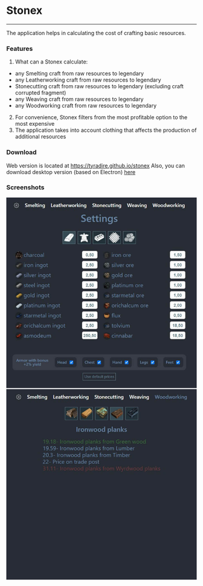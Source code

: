 # Stonex
________
The application helps in calculating the cost of crafting basic resources.
### Features
1. What can a Stonex calculate:
- any Smelting craft from raw resources to legendary
- any Leatherworking craft from raw resources to legendary
- Stonecutting craft from raw resources to legendary (excluding craft corrupted fragment)
- any Weaving craft from raw resources to legendary
- any Woodworking craft from raw resources to legendary
2. For convenience, Stonex filters from the most profitable option to the most expensive
3. The application takes into account clothing that affects the production of additional resources
### Download
Web version is located at https://tyradire.github.io/stonex
Also, you can download desktop version (based on Electron) [here](https://tyradire.github.io/stonex)
### Screenshots
![Stonex App](https://github.com/tyradire/stonex/blob/main/src/assets/screenshots/stonex-app.jpg "Stonex App")
![Stonex prices](https://github.com/tyradire/stonex/blob/main/src/assets/screenshots/stonex-prices.jpg "Stonex prices")